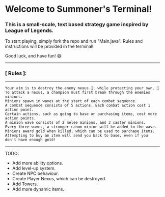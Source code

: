<!-- @format -->

# Welcome to Summoner's Terminal!

### This is a small-scale, text based strategy game inspired by League of Legends.

To start playing, simply fork the repo and run "Main.java".
Rules and instructions will be provided in the terminal!

Good luck, and have fun! 😄

---

### [ Rules ]:

---

    Your aim is to destroy the enemy nexus 🔻, while protecting your own. 💎
    To attack a nexus, a champion must first break through the enemies minions.
    Minions spawn in waves at the start of each combat sequence.
    A combat sequence consists of 5 actions. Each combat action cost 1 action point.
    Certain actions, such as going to base or purchasing items, cost more action points.
    A minion wave consists of 2 melee minions, and 3 caster minions.
    Every three waves, a stronger canon minion will be added to the wave.
    Minions award gold when killed, which can be used to purchase items.
    Attempting to buy an item will send you back to base, even if you don't have enough gold!

---

TODO:

- Add more ability options.
- Add level-up system.
- Create NPC behaviour.
- Create Player Nexus, which can be destroyed.
- Add Towers.
- Add more dynamic items.
